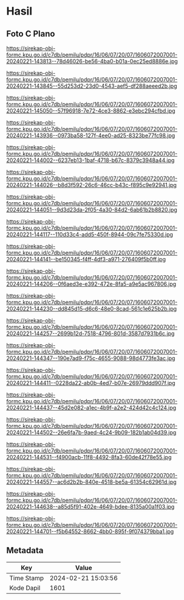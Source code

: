 # Hasil

## Foto C Plano

https://sirekap-obj-formc.kpu.go.id/c7db/pemilu/pdpr/16/06/07/20/07/1606072007001-20240221-143813--78d46026-be56-4ba0-b01a-0ec25ed8886e.jpg

https://sirekap-obj-formc.kpu.go.id/c7db/pemilu/pdpr/16/06/07/20/07/1606072007001-20240221-143845--55d253d2-23d0-4543-aef5-df288aeeed2b.jpg

https://sirekap-obj-formc.kpu.go.id/c7db/pemilu/pdpr/16/06/07/20/07/1606072007001-20240221-145050--57f96918-7e72-4ce3-8862-e3ebc294cfbd.jpg

https://sirekap-obj-formc.kpu.go.id/c7db/pemilu/pdpr/16/06/07/20/07/1606072007001-20240221-143936--0973ba58-127f-4ee0-ad25-8323be77fc98.jpg

https://sirekap-obj-formc.kpu.go.id/c7db/pemilu/pdpr/16/06/07/20/07/1606072007001-20240221-144002--6237eb13-1baf-4718-b67c-8379c3948a44.jpg

https://sirekap-obj-formc.kpu.go.id/c7db/pemilu/pdpr/16/06/07/20/07/1606072007001-20240221-144026--b8d3f592-26c6-46cc-b43c-f895c9e92941.jpg

https://sirekap-obj-formc.kpu.go.id/c7db/pemilu/pdpr/16/06/07/20/07/1606072007001-20240221-144051--9d3d23da-2f05-4a30-84d2-6ab61b2b8820.jpg

https://sirekap-obj-formc.kpu.go.id/c7db/pemilu/pdpr/16/06/07/20/07/1606072007001-20240221-144117--110d33c4-add5-450f-8944-09c7fe75330d.jpg

https://sirekap-obj-formc.kpu.go.id/c7db/pemilu/pdpr/16/06/07/20/07/1606072007001-20240221-144141--be150345-f4ff-4df3-a971-276409f5b0ff.jpg

https://sirekap-obj-formc.kpu.go.id/c7db/pemilu/pdpr/16/06/07/20/07/1606072007001-20240221-144206--0f6aed3e-e392-472e-8fa5-a9e5ac967806.jpg

https://sirekap-obj-formc.kpu.go.id/c7db/pemilu/pdpr/16/06/07/20/07/1606072007001-20240221-144230--dd845d15-d6c6-48e0-8cad-561c1e625b2b.jpg

https://sirekap-obj-formc.kpu.go.id/c7db/pemilu/pdpr/16/06/07/20/07/1606072007001-20240221-144257--2699b12d-7518-4796-801d-3587d7931b6c.jpg

https://sirekap-obj-formc.kpu.go.id/c7db/pemilu/pdpr/16/06/07/20/07/1606072007001-20240221-144347--190e7ad9-f75c-4655-9088-98d4773fe3ac.jpg

https://sirekap-obj-formc.kpu.go.id/c7db/pemilu/pdpr/16/06/07/20/07/1606072007001-20240221-144411--0228da22-ab0b-4ed7-b07e-26979ddd907f.jpg

https://sirekap-obj-formc.kpu.go.id/c7db/pemilu/pdpr/16/06/07/20/07/1606072007001-20240221-144437--45d2e082-a1ec-4b9f-a2e2-424d42c4c124.jpg

https://sirekap-obj-formc.kpu.go.id/c7db/pemilu/pdpr/16/06/07/20/07/1606072007001-20240221-144502--26e6fa7b-9aed-4c24-9b09-182b1ab04d39.jpg

https://sirekap-obj-formc.kpu.go.id/c7db/pemilu/pdpr/16/06/07/20/07/1606072007001-20240221-144531--f4900acb-11f8-4492-8fa3-60de42f78e55.jpg

https://sirekap-obj-formc.kpu.go.id/c7db/pemilu/pdpr/16/06/07/20/07/1606072007001-20240221-144557--ac6d2b2b-840e-4518-be5a-61354c62961d.jpg

https://sirekap-obj-formc.kpu.go.id/c7db/pemilu/pdpr/16/06/07/20/07/1606072007001-20240221-144638--a85d5f91-402e-4649-bdee-8135a00a1f03.jpg

https://sirekap-obj-formc.kpu.go.id/c7db/pemilu/pdpr/16/06/07/20/07/1606072007001-20240221-144701--f5b64552-8662-4bb0-895f-9f074379bba1.jpg


## Metadata

| Key        | Value               |
| ---------- | ------------------- |
| Time Stamp | 2024-02-21 15:03:56 |
| Kode Dapil | 1601                |



